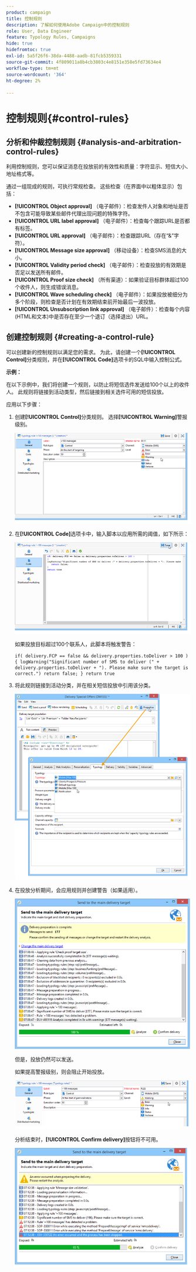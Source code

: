 ```yaml
---
product: campaign
title: 控制规则
description: 了解如何使用Adobe Campaign中的控制规则
role: User, Data Engineer
feature: Typology Rules, Campaigns
hide: true
hidefromtoc: true
exl-id: 5a5f26f6-38da-4488-aadb-81fcb5359331
source-git-commit: 4f809011a8b4cb3803c4e8151e358e5fd73634e4
workflow-type: tm+mt
source-wordcount: '364'
ht-degree: 2%

---
```


# 控制规则{#control-rules}

## 分析和仲裁控制规则 {#analysis-and-arbitration-control-rules}

利用控制规则，您可以保证消息在投放前的有效性和质量：字符显示、短信大小、地址格式等。

通过一组现成的规则，可执行常规检查。 这些检查（在界面中以粗体显示）包括：

* **[!UICONTROL Object approval]** （电子邮件）：检查发件人对象和地址是否不包含可能导致某些邮件代理出现问题的特殊字符。
* **[!UICONTROL URL label approval]** （电子邮件）：检查每个跟踪URL是否都有标签。
* **[!UICONTROL URL approval]** （电子邮件）：检查跟踪URL（存在“&amp;”字符）。
* **[!UICONTROL Message size approval]** （移动设备）：检查SMS消息的大小。
* **[!UICONTROL Validity period check]** （电子邮件）：检查投放的有效期是否足以发送所有邮件。
* **[!UICONTROL Proof size check]** （所有渠道）：如果验证目标群体超过100个收件人，则生成错误消息。
* **[!UICONTROL Wave scheduling check]** （电子邮件）：如果投放被细分为多个阶段，则检查是否计划在有效期结束前开始最后一波投放。
* **[!UICONTROL Unsubscription link approval]** （电子邮件）：检查每个内容(HTML和文本)中是否存在至少一个退订（选择退出）URL。

## 创建控制规则 {#creating-a-control-rule}

可以创建新的控制规则以满足您的需求。 为此，请创建一个&#x200B;**[!UICONTROL Control]**&#x200B;分类规则，并在&#x200B;**[!UICONTROL Code]**&#x200B;选项卡的SQL中输入控制公式。

**示例：**

在以下示例中，我们将创建一个规则，以防止将短信选件发送给100个以上的收件人。 此规则将链接到活动类型，然后链接到相关选件可用的短信投放。

应用以下步骤：

1. 创建&#x200B;**[!UICONTROL Control]**&#x200B;分类规则。 选择&#x200B;**[!UICONTROL Warning]**&#x200B;警报级别。

   ![](assets/campaign_opt_create_control_01.png)

1. 在&#x200B;**[!UICONTROL Code]**&#x200B;选项卡中，输入脚本以应用所需的阈值，如下所示：

   ![](assets/campaign_opt_create_control_02.png)

   如果投放目标超过100个联系人，此脚本将触发警告：

   ```
   if( delivery.FCP == false && delivery.properties.toDeliver > 100 ) { logWarning("Significant number of SMS to deliver (" + delivery.properties.toDeliver + "). Please make sure the target is correct.") return false; } return true
   ```

1. 将此规则链接到活动分类，并在相关短信投放中引用该分类。

   ![](assets/campaign_opt_create_control_03.png)

1. 在投放分析期间，会应用规则并创建警告（如果适用）。

   ![](assets/campaign_opt_create_control_04.png)

   但是，投放仍然可以发送。

   如果提高警报级别，则会阻止开始投放。

   ![](assets/campaign_opt_create_control_05.png)

   分析结束时，**[!UICONTROL Confirm delivery]**&#x200B;按钮将不可用。

   ![](assets/campaign_opt_create_control_06.png)
